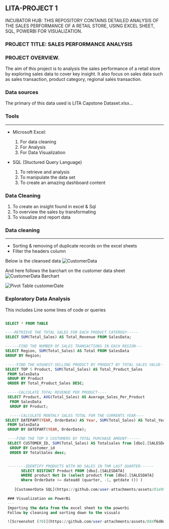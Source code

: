 ## LITA-PROJECT 1 

INCUBATOR HUB: THIS REPOSITORY CONTAINS DETAILED ANALYSIS OF THE SALES PERFORMANCE OF A RETAIL STORE, USING EXCEL SHEET, SQL, POWERBI FOR VISUALIZATION.

### PROJECT TITLE: SALES PERFORMANCE ANALYSIS

### PROJECT OVERVIEW.


The aim of this project is to analysis the sales performance of a retail store by exploring sales data to cover key insight. It also focus on sales data such as sales transaction, product category, regional sales transaction.

### Data sources


The primary of this data used is  LITA Capstone Dataset.xlsx…

### Tools
---
- Microsoft Excel:
  1. For data cleaning
  2. For Analysis
  3. For Data Visualization


- SQL (Stuctured Query Language)
  1. To retrieve and analysis
  2. To manipulate the data set
  3. To create an amazing dashboard content

### Data Cleaning

 1. To create an insight found in excel & Sql
 2. To overview the sales by transformating
 3. To visualize and report data

### Data cleaning 
---

- Sorting & removing of duplicate records on the excel sheets
- Filter the headers column

Below is the cleansed data 
![CustomerData](https://github.com/user-attachments/assets/ddba7546-798e-4d19-916a-f7dbfd9e3e70)

And here follows the barchart on the customer data sheet
![CustomerData Barchart](https://github.com/user-attachments/assets/0cf0b257-fb7e-4054-8a57-b4dbec6bad37)

![Pivot Table customerDate](https://github.com/user-attachments/assets/8ff12378-cff4-4ad1-ae84-9b5a2535c3ac)

### Exploratory Data Analysis
This includes Line some lines of code or queries

```SQL

SELECT * FROM TABLE

----RETRIEVE THE TOTAL SALES FOR EACH PRODUCT CATEROGY-----
SELECT SUM(Total_Sales) AS Total_Revenue FROM SalesData;

------FIND THE NUMBER OF SALES TRANSACTIONS IN EACH REGION---
SELECT Region, SUM(Total_Sales) AS Total FROM SalesData
GROUP BY Region;

-----FIND THE HIGHEST-SELLING PRODUCT BY PRODUCT BY TOTAL SALES VALUE----
SELECT TOP 5 Product, SUM(Total_Sales) AS Total_Product_Sales
 FROM SalesData
 GROUP BY Product
 ORDER BY Total_Product_Sales DESC;

 -----CALCULATE TOTAL REVENUE PER PRODUCT----
 SELECT Product, AVG(Total_Sales) AS Average_Sales_Per_Product
  FROM SalesData
  GROUP BY Product;

  -----CALCULATE MONTHLY SALES TOTAL FOR THE CURRENTS YEAR----
SELECT DATEPART(YEAR, OrderDate) AS Year, SUM(Total_Sales) AS Total_Yearly_Sales
 FROM SalesData
 GROUP BY DATEPART(YEAR, OrderDate);

 ----FIND THE TOP 5 CUSTOMERS BY TOTAL PURCHASE AMOUNT------
 SELECT CUSTOMER_ID, SUM(Total_Sales) AS Totalsales from [dbo].[SALESDATA]
  GROUP BY Customer_id
  ORDER BY TotalSales desc;


 --------IDENTIFY PRODUCTS WITH NO SALES IN THR LAST QUARTER------
	   SELECT DISTINCT Product FROM [dbo].[SALESDATA]
	   WHERE product Not In (select product from [dbo].[SALESDATA]
	   Where OrderDate >= dateadd (quarter, -1, getdate ()) ) 
    
    [CustomerDate SQL](https://github.com/user-attachments/assets/81e95e60-9c60-4416-8ecc-b64dd859effc)

 ### Visualization on PowerBi
 ---
 Importing the data from the excel sheet to the powerbi 
 Follow by cleaning and sorting down to the visuals

 ![Screenshot (70)](https://github.com/user-attachments/assets/884f6d8d-211d-4c18-a90d-2dd3e225b9f1)
 
 
 
 
 







